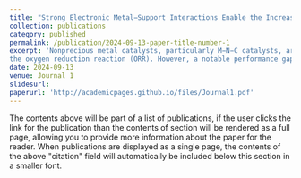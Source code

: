 ```yaml
---
title: "Strong Electronic Metal−Support Interactions Enable the Increased Spin State of Co−N4 Active Sites and Performance for Acidic Oxygen Reduction Reaction"
collection: publications
category: published
permalink: /publication/2024-09-13-paper-title-number-1
excerpt: 'Nonprecious metal catalysts, particularly M−N−C catalysts, are widely recognized as promising contenders for
the oxygen reduction reaction (ORR). However, a notable performance gap persists between M−N−C catalysts and Pt-based catalysts under acidic conditions.'
date: 2024-09-13
venue: Journal 1
slidesurl: 
paperurl: 'http://academicpages.github.io/files/Journal1.pdf'
---
```


The contents above will be part of a list of publications, if the user clicks the link for the publication than the contents of section will be rendered as a full page, allowing you to provide more information about the paper for the reader. When publications are displayed as a single page, the contents of the above "citation" field will automatically be included below this section in a smaller font.
